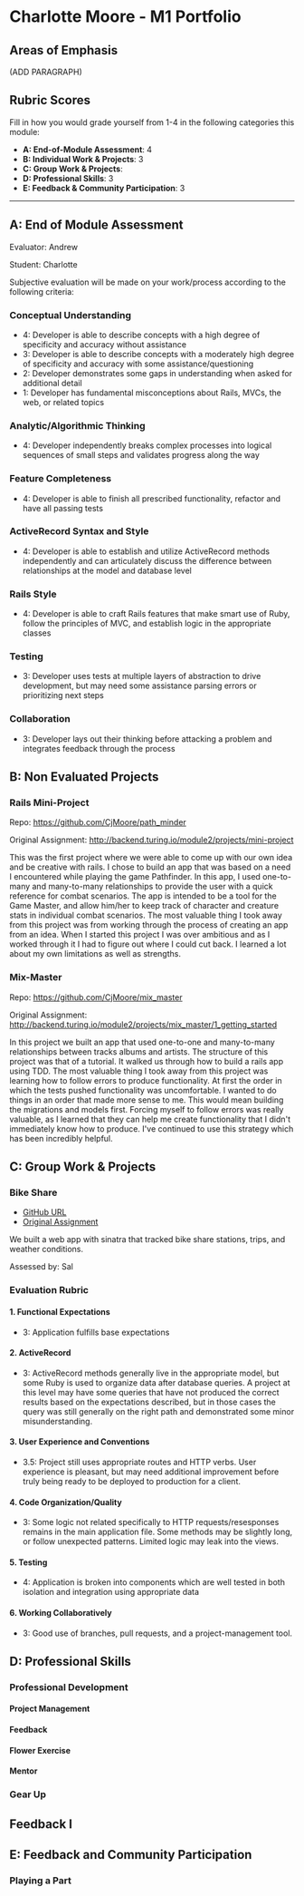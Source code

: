 # Charlotte Moore - M1 Portfolio

## Areas of Emphasis

(ADD PARAGRAPH)

## Rubric Scores

Fill in how you would grade yourself from 1-4 in the following categories this module:

* **A: End-of-Module Assessment**: 4
* **B: Individual Work & Projects**: 3
* **C: Group Work & Projects**: 
* **D: Professional Skills**: 3
* **E: Feedback & Community Participation**: 3 

-----------------------

## A: End of Module Assessment
Evaluator: Andrew

Student: Charlotte

Subjective evaluation will be made on your work/process according to the following criteria:

### Conceptual Understanding

  * 4: Developer is able to describe concepts with a high degree of specificity and accuracy without assistance
  * 3: Developer is able to describe concepts with a moderately high degree of specificity and accuracy with some assistance/questioning
  * 2: Developer demonstrates some gaps in understanding when asked for additional detail
  * 1: Developer has fundamental misconceptions about Rails, MVCs, the web, or related topics

### Analytic/Algorithmic Thinking

  * 4: Developer independently breaks complex processes into logical sequences of small steps and validates progress along the way

###  Feature Completeness

* 4: Developer is able to finish all prescribed functionality, refactor and have all passing tests

###  ActiveRecord Syntax and Style

  * 4: Developer is able to establish and utilize ActiveRecord methods independently and can articulately discuss the difference between relationships at the model and database level

### Rails Style

  * 4: Developer is able to craft Rails features that make smart use of Ruby, follow the principles of MVC, and establish logic in the appropriate classes

### Testing

  * 3: Developer uses tests at multiple layers of abstraction to drive development, but may need some assistance parsing errors or prioritizing next steps

### Collaboration

 * 3: Developer lays out their thinking before attacking a problem and integrates feedback through the process

## B: Non Evaluated Projects

### Rails Mini-Project

Repo: https://github.com/CjMoore/path_minder

Original Assignment: http://backend.turing.io/module2/projects/mini-project

This was the first project where we were able to come up with our own idea and be creative with rails. I chose to build an app that was based on a need I encountered while playing the game Pathfinder. In this app, I used one-to-many and many-to-many relationships to provide the user with a quick reference for combat scenarios. The app is intended to be a tool for the Game Master, and allow him/her to keep track of character and creature stats in individual combat scenarios. The most valuable thing I took away from this project was from working through the process of creating an app from an idea. When I started this project I was over ambitious and as I worked through it I had to figure out where I could cut back. I learned a lot about my own limitations as well as strengths. 


### Mix-Master

Repo: https://github.com/CjMoore/mix_master

Original Assignment: http://backend.turing.io/module2/projects/mix_master/1_getting_started

In this project we built an app that used one-to-one and many-to-many relationships between tracks albums and artists. The structure of this project was that of a tutorial. It walked us through how to build a rails app using TDD. The most valuable thing I took away from this project was learning how to follow errors to produce functionality. At first the order in which the tests pushed functionality was uncomfortable. I wanted to do things in an order that made more sense to me. This would mean building the migrations and models first. Forcing myself to follow errors was really valuable, as I learned that they can help me create functionality that I didn't immediately know how to produce. I've continued to use this strategy which has been incredibly helpful. 

## C: Group Work & Projects

### Bike Share

* [GitHub URL](https://github.com/Ryanspink1/bike-share)
* [Original Assignment](https://github.com/turingschool/bike-share)

We built a web app with sinatra that tracked bike share stations, trips, and weather conditions. 

Assessed by: Sal

### Evaluation Rubric

#### 1. Functional Expectations

* 3: Application fulfills base expectations

#### 2. ActiveRecord

* 3: ActiveRecord methods generally live in the appropriate model, but some Ruby is used to organize data after database queries. A project at this level may have some queries that have not produced the correct results based on the expectations described, but in those cases the query was still generally on the right path and demonstrated some minor misunderstanding.

#### 3. User Experience and Conventions

* 3.5: Project still uses appropriate routes and HTTP verbs. User experience is pleasant, but may need additional improvement before truly being ready to be deployed to production for a client.

#### 4. Code Organization/Quality

* 3: Some logic not related specifically to HTTP requests/resesponses remains in the main application file. Some methods may be slightly long, or follow unexpected patterns. Limited logic may leak into the views.

#### 5. Testing

* 4: Application is broken into components which are well tested in both isolation and integration using appropriate data

#### 6. Working Collaboratively

* 3: Good use of branches, pull requests, and a project-management tool.


## D: Professional Skills

### Professional Development

#### Project Management

#### Feedback

#### Flower Exercise

#### Mentor 

### Gear Up


## Feedback I

## E: Feedback and Community Participation


### Playing a Part

